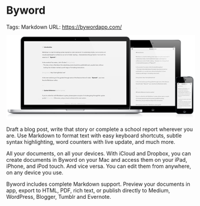 # Byword

Tags: Markdown
URL: https://bywordapp.com/

![Byword%2000b87f0e64804810a4c5bb899673310d/devices.png](Byword%2000b87f0e64804810a4c5bb899673310d/devices.png)

Draft a blog post, write that story or complete a school report wherever you are. Use Markdown to format text with easy keyboard shortcuts, subtle syntax highlighting, word counters with live update, and much more.

All your documents, on all your devices. With iCloud and Dropbox, you can create documents in Byword on your Mac and access them on your iPad, iPhone, and iPod touch. And vice versa. You can edit them from anywhere, on any device you use.

Byword includes complete Markdown support. Preview your documents in app, export to HTML, PDF, rich text, or publish directly to Medium, WordPress, Blogger, Tumblr and Evernote.